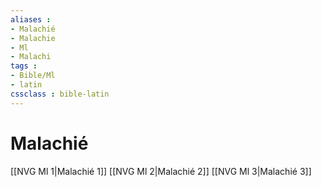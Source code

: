 ```yaml
---
aliases : 
- Malachié
- Malachie
- Ml
- Malachi
tags : 
- Bible/Ml
- latin
cssclass : bible-latin
---
```


# Malachié

[[NVG Ml 1|Malachié 1]]
[[NVG Ml 2|Malachié 2]]
[[NVG Ml 3|Malachié 3]]
